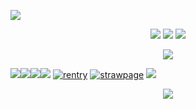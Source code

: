 </p>
<p align="left">
<img src="https://i.postimg.cc/nhGBYW3T/s03mq8.gif"> 

</p>
<p align="center">
<img src="https://i.postimg.cc/4y3DgjhT/Untitled759-20250325000319.png"> 
<img src="https://i.postimg.cc/cJv2zwKh/image.png">
<img src="https://i.postimg.cc/cJv2zwKh/image.png">      

<p align="center">
<img src="https://i.postimg.cc/WzZq8ps9/cached-Image-2.png">

<img src="https://i.postimg.cc/vHYgB2Hj/image.png"><img src="https://i.postimg.cc/vHYgB2Hj/image.png"><img src="https://i.postimg.cc/vHYgB2Hj/image.png"><img src="https://i.postimg.cc/vHYgB2Hj/image.png"> [![rentry](https://i.postimg.cc/W1Kd9xyC/Untitled-Artwork-1.png)]() [![strawpage](https://i.postimg.cc/KYMRCJSz/Untitled-Artwork-2.png)](https://elegiacal.straw.page) [![](https://i.postimg.cc/sXCvz7sJ/Untitled-Artwork-3.png)]()

<p align="center">
<img src="https://i.postimg.cc/1t2NDV1n/cached-Image-1.png">
